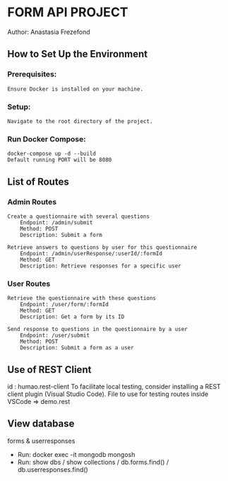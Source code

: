# FORM API PROJECT

Author: Anastasia Frezefond

## How to Set Up the Environment

### Prerequisites:

    Ensure Docker is installed on your machine.

### Setup:

    Navigate to the root directory of the project.

### Run Docker Compose:

    docker-compose up -d --build
    Default running PORT will be 8080

## List of Routes

### Admin Routes

    Create a questionnaire with several questions
        Endpoint: /admin/submit
        Method: POST
        Description: Submit a form

    Retrieve answers to questions by user for this questionnaire
        Endpoint: /admin/userResponse/:userId/:formId
        Method: GET
        Description: Retrieve responses for a specific user

### User Routes

    Retrieve the questionnaire with these questions
        Endpoint: /user/form/:formId
        Method: GET
        Description: Get a form by its ID

    Send response to questions in the questionnaire by a user
        Endpoint: /user/submit
        Method: POST
        Description: Submit a form as a user

## Use of REST Client

id : humao.rest-client
To facilitate local testing, consider installing a REST client plugin (Visual Studio Code).
File to use for testing routes inside VSCode => demo.rest

## View database
forms & userresponses

* Run: docker exec -it mongodb mongosh
* Run: show dbs / show collections / db.forms.find() / db.userresponses.find()

